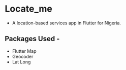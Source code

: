 
# Locate_me

- A location-based services app in Flutter for Nigeria.

## Packages Used -
 
 - Flutter Map
 - Geocoder
 - Lat Long

##
